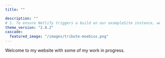 ```yaml
---
title: ""

description: ""
# 1. To ensure Netlify triggers a build on our exampleSite instance, we need to change a file in the exampleSite directory.
theme_version: "2.8.2"
cascade:
  featured_image: "/images/tribute-moebius.png"
---
```


Welcome to my website with some of my work in progress.
